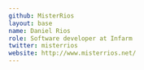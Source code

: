 ```yaml
---
github: MisterRios
layout: base
name: Daniel Rios
role: Software developer at Infarm
twitter: misterrios
website: http://www.misterrios.net/
---
```

